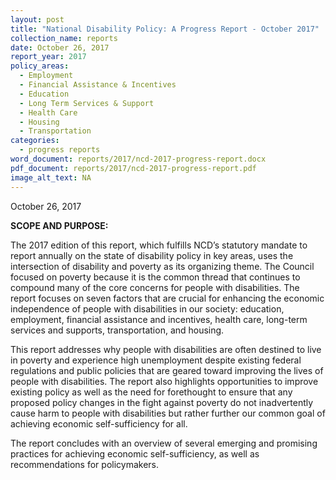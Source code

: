 ```yaml
---
layout: post
title: "National Disability Policy: A Progress Report - October 2017"
collection_name: reports
date: October 26, 2017
report_year: 2017
policy_areas:
  - Employment
  - Financial Assistance & Incentives
  - Education
  - Long Term Services & Support
  - Health Care
  - Housing
  - Transportation
categories:
  - progress reports
word_document: reports/2017/ncd-2017-progress-report.docx
pdf_document: reports/2017/ncd-2017-progress-report.pdf
image_alt_text: NA
---
```

October 26, 2017

**SCOPE AND PURPOSE:**

The 2017 edition of this report, which fulfills NCD’s statutory mandate to report annually on the state of disability policy in key areas, uses the intersection of disability and poverty as its organizing theme. The Council focused on poverty because it is the common thread that continues to compound many of the core concerns for people with disabilities. The report focuses on seven factors that are crucial for enhancing the economic independence of people with disabilities in our society: education, employment, financial assistance and incentives, health care, long-term services and supports, transportation, and housing.

This report addresses why people with disabilities are often destined to live in poverty and experience high unemployment despite existing federal regulations and public policies that are geared toward improving the lives of people with disabilities. The report also highlights opportunities to improve existing policy as well as the need for forethought to ensure that any proposed policy changes in the fight against poverty do not inadvertently cause harm to people with disabilities but rather further our common goal of achieving economic self-sufficiency for all.

The report concludes with an overview of several emerging and promising practices for achieving economic self-sufficiency, as well as recommendations for policymakers.

<!--EndFragment-->